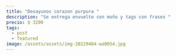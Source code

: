 ```yaml
---
title: "Desayunos corazon purpura "
description: "Se entrega envuelto con moño y tags con frases "
precio: $ 3200
tags:
  - post
  - featured
image: /assets/assets/img-20220404-wa0054.jpg
---
```

